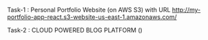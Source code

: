 Task-1 : Personal Portfolio Website (on AWS S3) with URL http://my-portfolio-app-react.s3-website-us-east-1.amazonaws.com/


Task-2 : CLOUD POWERED BLOG PLATFORM ()
